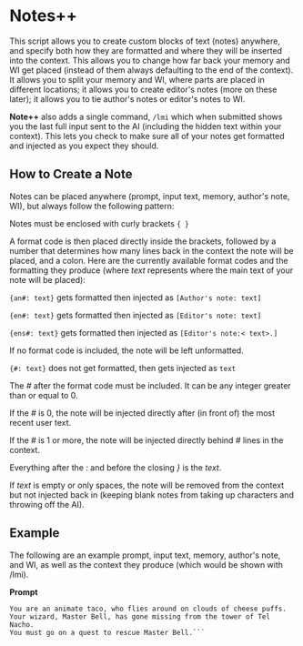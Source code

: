 # Notes++
This script allows you to create custom blocks of text (notes) anywhere, and specify both how they are formatted and where they will be inserted into the context. This allows you to change how far back your memory and WI get placed (instead of them always defaulting to the end of the context). It allows you to split your memory and WI, where parts are placed in different locations; it allows you to create editor's notes (more on these later); it allows you to tie author's notes or editor's notes to WI.

**Note++** also adds a single command, `/lmi` which when submitted shows you the last full input sent to the AI (including the hidden text within your context). This lets you check to make sure all of your notes get formatted and injected as you expect they should.

## How to Create a Note
Notes can be placed anywhere (prompt, input text, memory, author's note, WI), but always follow the following pattern:

Notes must be enclosed with curly brackets `{ }`

A format code is then placed directly inside the brackets, followed by a number that determines how many lines back in the context the note will be placed, and a colon. Here are the currently available format codes and the formatting they produce (where *text* represents where the main text of your note will be placed):

`{an#: text}` gets formatted then injected as `[Author's note: text]`

`{en#: text}` gets formatted then injected as `[Editor's note: text]`

`{ens#: text}` gets formatted then injected as `[Editor's note:< text>.]`

If no format code is included, the note will be left unformatted.

`{#: text}` does not get formatted, then gets injected as `text`


The *#* after the format code must be included. It can be any integer greater than or equal to 0. 

If the *#* is 0, the note will be injected directly after (in front of) the most recent user text.

If the *#* is 1 or more, the note will be injected directly behind *#* lines in the context.


Everything after the *:* and before the closing *}* is the *text*.

If *text* is empty or only spaces, the note will be removed from the context but not injected back in (keeping blank notes from taking up characters and throwing off the AI).

## Example
The following are an example prompt, input text, memory, author's note, and WI, as well as the context they produce (which would be shown with /lmi).

**Prompt**

```You are Gordita, a wizard's apprentice.
You are an animate taco, who flies around on clouds of cheese puffs.
Your wizard, Master Bell, has gone missing from the tower of Tel Nacho.
You must go on a quest to rescue Master Bell.```






